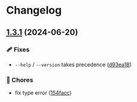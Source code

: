 # Changelog

## [1.3.1](https://github.com/voxpelli/peowly/compare/v1.3.0...v1.3.1) (2024-06-20)


### 🩹 Fixes

* `--help` / `--version` takes precedence ([d93ea18](https://github.com/voxpelli/peowly/commit/d93ea18f7e373ad81b51878ecc87f5e5cbcb1e78))


### 🧹 Chores

* fix type error ([154facc](https://github.com/voxpelli/peowly/commit/154facc10eadf107dd4fa5c0d4eb7d00fa88ae09))
